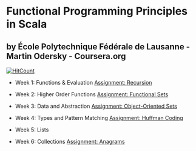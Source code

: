 # Functional Programming Principles in Scala

## by École Polytechnique Fédérale de Lausanne - Martin Odersky - Coursera.org

[![HitCount](http://hits.dwyl.com/svoit/Scala.svg)](http://hits.dwyl.com/svoit/Scala)


* Week 1: Functions & Evaluation [Assignment: Recursion](/week1_recfun)

* Week 2: Higher Order Functions [Assignment: Functional Sets](/week2_funsets)

* Week 3: Data and Abstraction [Assignment: Object-Oriented Sets](/week3_objsets)

* Week 4: Types and Pattern Matching [Assignment: Huffman Coding](/week4_patmat)

* Week 5: Lists

* Week 6: Collections [Assignment: Anagrams](/week6_forcomp)

